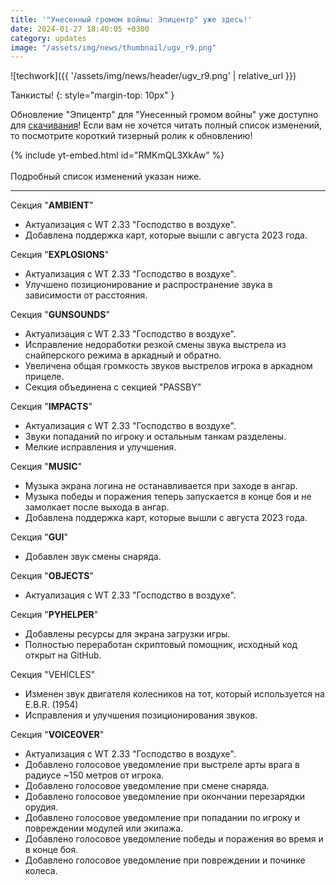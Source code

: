 ```yaml
---
title: '"Унесенный громом войны: Эпицентр" уже здесь!' 
date: 2024-01-27 18:40:05 +0300
category: updates
image: "/assets/img/news/thumbnail/ugv_r9.png"
---
```

<p style="display: none">Масштабное обновление мода со звуками из War Thunder вышло в релиз!</p>

![techwork]({{ '/assets/img/news/header/ugv_r9.png' | relative_url }})

Танкисты!
{: style="margin-top: 10px" }

Обновление "Эпицентр" для "Унесенный громом войны" уже доступно для [скачивания](https://disk.yandex.ru/d/wQY39LR5hIhatA?w=1)! Если вам не хочется читать полный список изменений, то посмотрите короткий тизерный ролик к обновлению! 

{% include yt-embed.html id="RMKmQL3XkAw" %}  
<br>
Подробный список изменений указан ниже.

---

Секция "**AMBIENT**"
- Актуализация с WT 2.33 "Господство в воздухе".
- Добавлена поддержка карт, которые вышли с августа 2023 года.

Секция "**EXPLOSIONS**"
- Актуализация с WT 2.33 "Господство в воздухе".
- Улучшено позиционирование и распространение звука в зависимости от расстояния.

Секция "**GUNSOUNDS**"
- Актуализация с WT 2.33 "Господство в воздухе".
- Исправление недоработки резкой смены звука выстрела из снайперского режима в аркадный и обратно.
- Увеличена общая громкость звуков выстрелов игрока в аркадном прицеле.
- Секция объединена с секцией "PASSBY"

Секция "**IMPACTS**"
- Актуализация с WT 2.33 "Господство в воздухе".
- Звуки попаданий по игроку и остальным танкам разделены.
- Мелкие исправления и улучшения.

Секция "**MUSIC**"
- Музыка экрана логина не останавливается при заходе в ангар.
- Музыка победы и поражения теперь запускается в конце боя и не замолкает после выхода в ангар.
- Добавлена поддержка карт, которые вышли с августа 2023 года.

Секция "**GUI**"   
- Добавлен звук смены снаряда.

Секция "**OBJECTS**"
- Актуализация с WT 2.33 "Господство в воздухе".

Секция "**PYHELPER**"
- Добавлены ресурсы для экрана загрузки игры.
- Полностью переработан скриптовый помощник, исходный код открыт на GitHub.

Секция "VEHICLES"
- Изменен звук двигателя колесников на тот, который используется на E.B.R. (1954)
- Исправления и улучшения позиционирования звуков.

Секция "**VOICEOVER**"
- Актуализация с WT 2.33 "Господство в воздухе".
- Добавлено голосовое уведомление при выстреле арты врага в радиусе ~150 метров от игрока.
- Добавлено голосовое уведомление при смене снаряда.
- Добавлено голосовое уведомление при окончании перезарядки орудия.
- Добавлено голосовое уведомление при попадании по игроку и повреждении модулей или экипажа.
- Добавлено голосовое уведомление победы и поражения во время и в конце боя.
- Добавлено голосовое уведомление при повреждении и починке колеса.